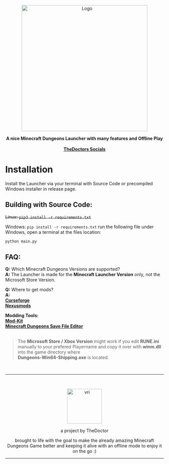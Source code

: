 <p align="center">
	<picture>
		<source media="(prefers-color-scheme: dark)" srcset="assets/Minecraft_Dungeons_Ultimate_Edition.png" width=400px>
		<img src="docs/source/_static/logo-light.png" alt="Logo" width=400px>
	</picture>
</p>
<p align="center">
	<strong>
		A nice Minecraft Dungeons Launcher with many features and Offline Play
	</strong>
	<br>
	<br>
	<a href="https://linktr.ee/thedoctor199">
		<strong>TheDoctors Socials</strong>
	</a>
</p>

# Installation

Install the Launcher via your terminal with Source Code or precompiled Windows installer in release page.

## Building with Source Code:

~~Linux: `pip3 install -r requirements.txt`~~<br>

Windows: `pip install -r requirements.txt`
run the following file under Windows, open a terminal at the files location:

```sh
python main.py
```
## FAQ:
**Q:** Which Minecraft Dungeons Versions are supported?<br>
**A:** The Launcher is made for the **Minecraft Launcher Version** only, not the Microsoft Store Version.<br>

**Q:** Where to get mods?
<br>**A:**<br><a href="https://www.curseforge.com/minecraft-dungeons"><strong>Curseforge</strong><br>
<a href="https://www.nexusmods.com/minecraftdungeons"><strong>Nexusmods</strong></a>

**Modding Tools:** <br>
<a href="https://www.curseforge.com/minecraft-dungeons/utility/dungeons-mod-kit"><strong>Mod-Kit</strong><br>
<a href="https://github.com/CutFlame/MCDSaveEdit">
		<strong>Minecraft Dungeons Save File Editor</strong></a>
<br>
<br>

>The **Microsoft Store / Xbox Version** might work if you edit **RUNE.ini** manually to your prefered Playername and copy it over with **winm.dll** into the game directory where <br> **Dungeons-Win64-Shipping.exe** is located.
<br>

---

<br>
<p align=center>
<img src="https://avatars.githubusercontent.com/u/88980346?v=4" alt="vri" width=110px>
</p>
<p align=center>
a project by TheDoctor
</p>
<p align=center>
brought to life with the goal to make the already amazing Minecraft Dungeons Game better and keeping it alive with an offline mode to enjoy it on the go :)
</p>

---

 
